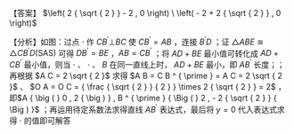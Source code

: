 【答案】 $\left( 2 { \sqrt { 2 } } - 2 , 0 \right) \ \left( - 2 + 2 { \sqrt { 2 } } , 0 \right)$

【分析】如图：过点 $\cdot$ 作 $C B ^ { \prime } \bot B C$ 使 $C B ^ { \prime } = A B$ ，连接 $B ^ { \prime } D$ ；证 $\triangle A B E \cong \triangle C B ^ { \prime } D ( \mathrm { S A S } )$ 可得 $D B ^ { \prime } = B E$ ，$A B = C B ^ { \prime }$ ；将 $A D + B E$ 最小值可转化成 $A D + C B ^ { \prime }$ 最小值，则当 $\cdot$ 、 $\cdot$ 、 $B$ 在同一直线上时， $A D + B E$ 最小，即 $A B ^ { \prime }$ 长度；；再根据 $A C = 2 \sqrt { 2 }$ 求得 $A B = C B ^ { \prime } = A C = 2 \sqrt { 2 }$ 、 $O A = O C = { \frac { \sqrt { 2 } } { 2 } } \times 2 { \sqrt { 2 } } = 2$ ，即$A { \big ( } 0 , 2 { \big ) } , B ^ { \prime } { \Big ( } 2 , - 2 { \sqrt { 2 } } { \Big ) }$ ；再运用待定系数法求得直线 $A B ^ { \prime }$ 表达式，最后将 $y = 0$ 代入表达式求得 $\cdot$ 的值即可解答
